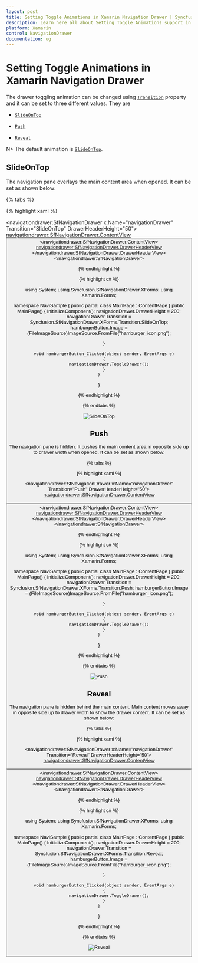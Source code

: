 ```yaml
---
layout: post
title: Setting Toggle Animations in Xamarin Navigation Drawer | Syncfusion<sup>®</sup>
description: Learn here all about Setting Toggle Animations support in Syncfusion<sup>®</sup> Xamarin Navigation Drawer (SfNavigationDrawer) control and more.
platform: Xamarin
control: NavigationDrawer
documentation: ug
---
```

# Setting Toggle Animations in Xamarin Navigation Drawer

The drawer toggling animation can be changed using [`Transition`](https://help.syncfusion.com/cr/xamarin/Syncfusion.SfNavigationDrawer.XForms.SfNavigationDrawer.html#Syncfusion_SfNavigationDrawer_XForms_SfNavigationDrawer_Transition) property and it can be set to three different values. They are

* [`SlideOnTop`](https://help.syncfusion.com/cr/xamarin/Syncfusion.SfNavigationDrawer.XForms.Transition.html#Syncfusion_SfNavigationDrawer_XForms_Transition_SlideOnTop)

* [`Push`](https://help.syncfusion.com/cr/xamarin/Syncfusion.SfNavigationDrawer.XForms.Transition.html#Syncfusion_SfNavigationDrawer_XForms_Transition_Push)

* [`Reveal`](https://help.syncfusion.com/cr/xamarin/Syncfusion.SfNavigationDrawer.XForms.Transition.html#Syncfusion_SfNavigationDrawer_XForms_Transition_Reveal)

N> The default animation is [`SlideOnTop`](https://help.syncfusion.com/cr/xamarin/Syncfusion.SfNavigationDrawer.XForms.Transition.html#Syncfusion_SfNavigationDrawer_XForms_Transition_SlideOnTop).

## SlideOnTop

The navigation pane overlays the main content area when opened. It can be set as shown below:

{% tabs %}

{% highlight xaml %}

<?xml version="1.0" encoding="utf-8"?>
<ContentPage xmlns="http://xamarin.com/schemas/2014/forms" 
             xmlns:x="http://schemas.microsoft.com/winfx/2009/xaml" 
             xmlns:local="clr-namespace:NaviSample" 
             xmlns:navigationdrawer="clr-namespace:Syncfusion.SfNavigationDrawer.XForms;assembly=Syncfusion.SfNavigationDrawer.XForms"
             x:Class="NaviSample.MainPage">
    <navigationdrawer:SfNavigationDrawer x:Name="navigationDrawer" 
                                         Transition="SlideOnTop" 
                                         DrawerHeaderHeight="50">
        <navigationdrawer:SfNavigationDrawer.ContentView>
            <StackLayout>
                <Grid HeightRequest="50" 
                      VerticalOptions="Start" 
                      BackgroundColor="#1aa1d6">
                    <Button x:Name="hamburgerButton" 
                            HeightRequest="50" 
                            WidthRequest="50" 
                            HorizontalOptions="Start" 
                            FontSize="20" 
                            BackgroundColor="#1aa1d6" 
                            Clicked="hamburgerButton_Clicked"/>
                </Grid>
            </StackLayout>
        </navigationdrawer:SfNavigationDrawer.ContentView>
        <navigationdrawer:SfNavigationDrawer.DrawerHeaderView>
            <Grid BackgroundColor="#1aa1d6" 
                  VerticalOptions="Center" 
                  HorizontalOptions="Center">
                <Label Text="Header view" 
                       FontSize="16" 
                       VerticalOptions="Center" 
                       HorizontalOptions="Center"/>
            </Grid>
        </navigationdrawer:SfNavigationDrawer.DrawerHeaderView>
    </navigationdrawer:SfNavigationDrawer>
</ContentPage>
	
{% endhighlight %}	
	
{% highlight c# %} 

using System;
using Syncfusion.SfNavigationDrawer.XForms;
using Xamarin.Forms;

namespace NaviSample
{
    public partial class MainPage : ContentPage
    {
        public MainPage()
        {
            InitializeComponent();
            navigationDrawer.DrawerHeight = 200; 
            navigationDrawer.Transition = Syncfusion.SfNavigationDrawer.XForms.Transition.SlideOnTop;
            hamburgerButton.Image = (FileImageSource)ImageSource.FromFile("hamburger_icon.png");

        }

        void hamburgerButton_Clicked(object sender, EventArgs e)
        {
            navigationDrawer.ToggleDrawer();
        }
    }
}

{% endhighlight %}

{% endtabs %}

![SlideOnTop](Images/SlideOnTop.png)

## Push

The navigation pane is hidden. It pushes the main content area in opposite side up to drawer width when opened. It can be set as shown below:

{% tabs %}	

{% highlight xaml %}

<?xml version="1.0" encoding="utf-8"?>
<ContentPage xmlns="http://xamarin.com/schemas/2014/forms" 
             xmlns:x="http://schemas.microsoft.com/winfx/2009/xaml" 
             xmlns:local="clr-namespace:NaviSample" 
             xmlns:navigationdrawer="clr-namespace:Syncfusion.SfNavigationDrawer.XForms;assembly=Syncfusion.SfNavigationDrawer.XForms"
             x:Class="NaviSample.MainPage">
    <navigationdrawer:SfNavigationDrawer x:Name="navigationDrawer" 
                                         Transition="Push" 
                                         DrawerHeaderHeight="50">
        <navigationdrawer:SfNavigationDrawer.ContentView>
            <StackLayout>
                <Grid HeightRequest="50" 
                      VerticalOptions="Start" 
                      BackgroundColor="#1aa1d6">
                    <Button x:Name="hamburgerButton" 
                            HeightRequest="50" 
                            WidthRequest="50" 
                            HorizontalOptions="Start" 
                            FontSize="20" 
                            BackgroundColor="#1aa1d6" 
                            Clicked="hamburgerButton_Clicked"/>
                </Grid>
            </StackLayout>
        </navigationdrawer:SfNavigationDrawer.ContentView>
        <navigationdrawer:SfNavigationDrawer.DrawerHeaderView>
            <Grid BackgroundColor="#1aa1d6" 
                  VerticalOptions="Center" 
                  HorizontalOptions="Center">
                <Label Text="Header view" 
                       FontSize="16" 
                       VerticalOptions="Center" 
                       HorizontalOptions="Center"/>
            </Grid>
        </navigationdrawer:SfNavigationDrawer.DrawerHeaderView>
    </navigationdrawer:SfNavigationDrawer>
</ContentPage>

{% endhighlight %}
	
{% highlight c# %} 

using System;
using Syncfusion.SfNavigationDrawer.XForms;
using Xamarin.Forms;

namespace NaviSample
{
    public partial class MainPage : ContentPage
    {
        public MainPage()
        {
            InitializeComponent();
            navigationDrawer.DrawerHeight = 200;
            navigationDrawer.Transition = Syncfusion.SfNavigationDrawer.XForms.Transition.Push;
            hamburgerButton.Image = (FileImageSource)ImageSource.FromFile("hamburger_icon.png");

        }

        void hamburgerButton_Clicked(object sender, EventArgs e)
        {
            navigationDrawer.ToggleDrawer();
        }
    }
}

{% endhighlight %}

{% endtabs %}

![Push](Images/Push.png)

## Reveal

The navigation pane is hidden behind the main content. Main content moves away in opposite side up to drawer width to show the drawer content. It can be set as shown below:

{% tabs %}

{% highlight xaml %}

<?xml version="1.0" encoding="utf-8"?>
<ContentPage xmlns="http://xamarin.com/schemas/2014/forms" 
             xmlns:x="http://schemas.microsoft.com/winfx/2009/xaml" 
             xmlns:local="clr-namespace:NaviSample" 
             xmlns:navigationdrawer="clr-namespace:Syncfusion.SfNavigationDrawer.XForms;assembly=Syncfusion.SfNavigationDrawer.XForms"
             x:Class="NaviSample.MainPage">
    <navigationdrawer:SfNavigationDrawer x:Name="navigationDrawer" 
                                         Transition="Reveal" 
                                         DrawerHeaderHeight="50">
        <navigationdrawer:SfNavigationDrawer.ContentView>
            <StackLayout>
                <Grid HeightRequest="50" 
                      VerticalOptions="Start" 
                      BackgroundColor="#1aa1d6">
                    <Button x:Name="hamburgerButton" 
                            HeightRequest="50" 
                            WidthRequest="50" 
                            HorizontalOptions="Start" 
                            FontSize="20" 
                            BackgroundColor="#1aa1d6" 
                            Clicked="hamburgerButton_Clicked"/>
                </Grid>
            </StackLayout>
        </navigationdrawer:SfNavigationDrawer.ContentView>
        <navigationdrawer:SfNavigationDrawer.DrawerHeaderView>
            <Grid BackgroundColor="#1aa1d6" 
                  VerticalOptions="Center" 
                  HorizontalOptions="Center">
                <Label Text="Header view" 
                       FontSize="16" 
                       VerticalOptions="Center" 
                       HorizontalOptions="Center"/>
            </Grid>
        </navigationdrawer:SfNavigationDrawer.DrawerHeaderView>
    </navigationdrawer:SfNavigationDrawer>
</ContentPage>
	
{% endhighlight %}	
	
{% highlight c# %} 

using System;
using Syncfusion.SfNavigationDrawer.XForms;
using Xamarin.Forms;

namespace NaviSample
{
    public partial class MainPage : ContentPage
    {
        public MainPage()
        {
            InitializeComponent();
            navigationDrawer.DrawerHeight = 200;
            navigationDrawer.Transition = Syncfusion.SfNavigationDrawer.XForms.Transition.Reveal;
            hamburgerButton.Image = (FileImageSource)ImageSource.FromFile("hamburger_icon.png");

        }

        void hamburgerButton_Clicked(object sender, EventArgs e)
        {
            navigationDrawer.ToggleDrawer();
        }
    }
}

{% endhighlight %}

{% endtabs %}

![Reveal](Images/Reveal.png)
